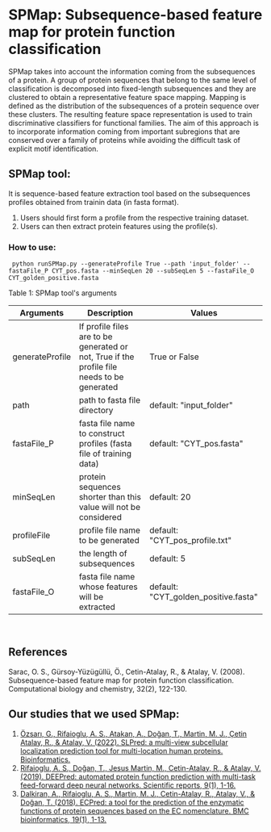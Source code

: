 # SPMap: Subsequence-based feature map for protein function classification
SPMap takes into account the information coming from the subsequences of a protein. A group of protein sequences that belong to the same level of classification is decomposed into fixed-length subsequences and they are clustered to obtain a representative feature space mapping. Mapping is defined as the distribution of the subsequences of a protein sequence over these clusters. The resulting feature space representation is used to train discriminative classifiers for functional families. The aim of this approach is to incorporate information coming from important subregions that are conserved over a family of proteins while avoiding the difficult task of explicit motif identification. 

## SPMap tool:
It is sequence-based feature extraction tool based on the subsequences profiles obtained from trainin data (in fasta format).

1. Users should first form a profile from the respective training dataset.
2. Users can then extract protein features using the profile(s).

### How to use:
```
 python runSPMap.py --generateProfile True --path 'input_folder' --fastaFile_P CYT_pos.fasta --minSeqLen 20 --subSeqLen 5 --fastaFile_O CYT_golden_positive.fasta
```
Table 1: SPMap tool's arguments

| Arguments                               | Description                                                                                 | Values
-----------------------------------------|---------------------------------------------------------------------------------------------|---------------------
 generateProfile                    | If profile files are to be generated or not, True if the profile file needs to be generated |True or False
 path                  | path to fasta file directory                                                                | default: "input_folder"
fastaFile_P | fasta file name to construct profiles (fasta file of training data)                         | default: "CYT_pos.fasta"
minSeqLen      | protein sequences shorter than this value will not be considered                            | default: 20
profileFile |profile file name to be generated |default: "CYT_pos_profile.txt"
subSeqLen | the length of subsequences | default: 5
fastaFile_O | fasta file name whose features will be extracted | default: "CYT_golden_positive.fasta"
<br/>


## References
Sarac, O. S., Gürsoy-Yüzügüllü, Ö., Cetin-Atalay, R., & Atalay, V. (2008). Subsequence-based feature map for protein function classification. Computational biology and chemistry, 32(2), 122-130.

## Our studies that we used SPMap:
1. [Özsarı, G., Rifaioglu, A. S., Atakan, A., Doğan, T., Martin, M. J., Çetin Atalay, R., & Atalay, V. (2022). SLPred: a multi-view subcellular localization prediction tool for multi-location human proteins. Bioinformatics.](https://academic.oup.com/bioinformatics/advance-article/doi/10.1093/bioinformatics/btac458/6633921)
2. [Rifaioglu, A. S., Doğan, T., Jesus Martin, M., Cetin-Atalay, R., & Atalay, V. (2019). DEEPred: automated protein function prediction with multi-task feed-forward deep neural networks. Scientific reports, 9(1), 1-16.](https://www.nature.com/articles/s41598-019-43708-3)
3. [Dalkiran, A., Rifaioglu, A. S., Martin, M. J., Cetin-Atalay, R., Atalay, V., & Doğan, T. (2018). ECPred: a tool for the prediction of the enzymatic functions of protein sequences based on the EC nomenclature. BMC bioinformatics, 19(1), 1-13.](https://bmcbioinformatics.biomedcentral.com/articles/10.1186/s12859-018-2368-y)
